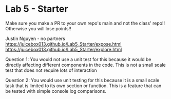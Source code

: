 # Lab 5 - Starter
Make sure you make a PR to your own repo's main and not the class' repo!! Otherwise you will lose points!!

Justin Nguyen - no partners
https://juicebox013.github.io/Lab5_Starter/expose.html
https://juicebox013.github.io/Lab5_Starter/explore.html

Question 1: You would not use a unit test for this because it would be directly affecting different components in the code. This is not a small scale test that does not require lots of interaction 

Question 2: You would use unit testing for this because it is a small scale task that is limited to its own section or function. This is a feature that can be tested with simple console log comparisons.
